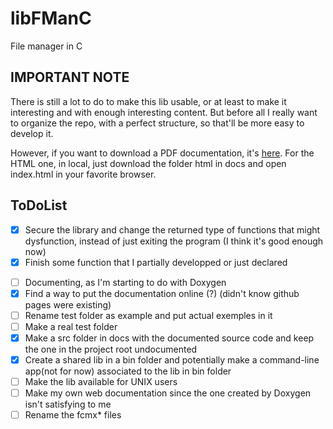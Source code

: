# libFManC
File manager in C 
## IMPORTANT NOTE
There is still a lot to do to make this lib usable, or at least to make it interesting and with enough interesting content. But before all I really want to organize the repo, with a perfect structure, so that'll be more easy to develop it. 

<!--- Moreover, keep in mind that I'm just writing this lib to make easier the development of an extension of C (that will be implemented as a translator from my extended-C to standard C), including :
- structs mutators (kind of "methods")
- new types : dictionnaries, lists, trees, graphs, vectors.
--->

However, if you want to download a PDF documentation, it's [here](https://github.com/brvtalcake/libfmanc/raw/main/man/refman.pdf).
For the HTML one, in local, just download the folder html in docs and open index.html in your favorite browser.
## ToDoList
- [x] Secure the library and change the returned type of functions that might dysfunction, instead of just exiting the program (I think it's good enough now)
- [x] Finish some function that I partially developped or just declared
<!---
- [ ] Adding features to develop my C "dialect", I would say (still don't really know how to call it and what extension I should use). Next things to implement should be : 
	- A function that translates declared mutators into the equivalent function stored in the program
	- A function that copy the source code from a .cmx or .hmx into a .c or .h file without the mutators and return the position (and the name of the file) where should be the equivalent function declaration, etc... (that will also be the great moment to see which coding restriction will be needed to do it in an easier way)
	- A function that puts the equivalent function into the the new source file code
	- (I'm actually realizing that I should really create a new repo for it)
--->
- [ ] Documenting, as I'm starting to do with Doxygen 
- [x] Find a way to put the documentation online (?) (didn't know github pages were existing)
- [ ] Rename test folder as example and put actual exemples in it
- [ ] Make a real test folder 
- [x] Make a src folder in docs with the documented source code and keep the one in the project root undocumented
- [x] Create a shared lib in a bin folder and potentially make a command-line app(not for now) associated to the lib in bin folder
- [ ] Make the lib available for UNIX users
- [ ] Make my own web documentation since the one created by Doxygen isn't satisfying to me
- [ ] Rename the fcmx* files
